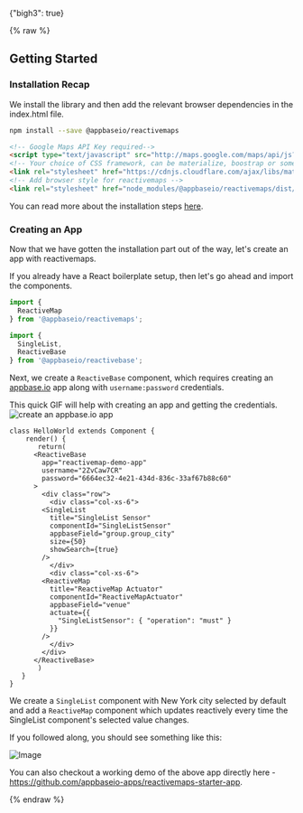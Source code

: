 {"bigh3": true}

{% raw %}

## Getting Started

### Installation Recap

We install the library and then add the relevant browser dependencies in the index.html file.

```sh
npm install --save @appbaseio/reactivemaps
```

```html
<!-- Google Maps API Key required-->
<script type="text/javascript" src="http://maps.google.com/maps/api/js?key=Your_key_here"></script>
<!-- Your choice of CSS framework, can be materialize, boostrap or something else -->
<link rel="stylesheet" href="https://cdnjs.cloudflare.com/ajax/libs/materialize/0.98.0/css/materialize.min.css">
<!-- Add browser style for reactivemaps -->
<link rel="stylesheet" href="node_modules/@appbaseio/reactivemaps/dist/css/style.min.css">
```

You can read more about the installation steps [here](http://opensource.appbase.io/reactivemaps-manual/v1/getting-started/Installation.html).

### Creating an App

Now that we have gotten the installation part out of the way, let's create an app with reactivemaps.

If you already have a React boilerplate setup, then let's go ahead and import the components.

```javascript
import {
  ReactiveMap
} from '@appbaseio/reactivemaps';

import {
  SingleList,
  ReactiveBase
} from '@appbaseio/reactivebase';
```

Next, we create a `ReactiveBase` component, which requires creating an [appbase.io](https://appbase.io) app along with `username:password` credentials.

This quick GIF will help with creating an app and getting the credentials.  
![create an appbase.io app](http://im3.ezgif.com/tmp/ezgif.com-59967037ad.gif)

```
class HelloWorld extends Component {
    render() {
       return(
	  <ReactiveBase
	    app="reactivemap-demo-app"
	    username="2ZvCaw7CR"
	    password="6664ec32-4e21-434d-836c-33af67b88c60"
	  >
	    <div class="row">
	      <div class="col-xs-6">
		<SingleList
		  title="SingleList Sensor"
		  componentId="SingleListSensor"
		  appbaseField="group.group_city"
		  size={50}
		  showSearch={true}
		/>
	      </div>
	      <div class="col-xs-6">
		<ReactiveMap
		  title="ReactiveMap Actuator"
		  componentId="ReactiveMapActuator"
		  appbaseField="venue"
		  actuate={{
		    "SingleListSensor": { "operation": "must" }
		  }}
		/>
	      </div>
	    </div>
	  </ReactiveBase>
       )
   }
}
```

We create a `SingleList` component with New York city selected by default and add a `ReactiveMap` component which updates reactively every time the SingleList component's selected value changes.

If you followed along, you should see something like this:

![Image](https://i.imgur.com/Xj9GIgs.png)

You can also checkout a working demo of the above app directly here - https://github.com/appbaseio-apps/reactivemaps-starter-app.

{% endraw %}
